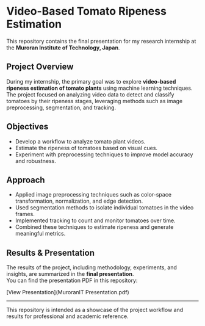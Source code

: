 # Video-Based Tomato Ripeness Estimation

This repository contains the final presentation for my research internship at the **Muroran Institute of Technology, Japan**.  

## Project Overview
During my internship, the primary goal was to explore **video-based ripeness estimation of tomato plants** using machine learning techniques. The project focused on analyzing video data to detect and classify tomatoes by their ripeness stages, leveraging methods such as image preprocessing, segmentation, and tracking.

## Objectives
- Develop a workflow to analyze tomato plant videos.
- Estimate the ripeness of tomatoes based on visual cues.
- Experiment with preprocessing techniques to improve model accuracy and robustness.

## Approach
- Applied image preprocessing techniques such as color-space transformation, normalization, and edge detection.
- Used segmentation methods to isolate individual tomatoes in the video frames.
- Implemented tracking to count and monitor tomatoes over time.
- Combined these techniques to estimate ripeness and generate meaningful metrics.

## Results & Presentation
The results of the project, including methodology, experiments, and insights, are summarized in the **final presentation**.  
You can find the presentation PDF in this repository:  

[View Presentation](MuroranIT Presentation.pdf)

---

This repository is intended as a showcase of the project workflow and results for professional and academic reference.
